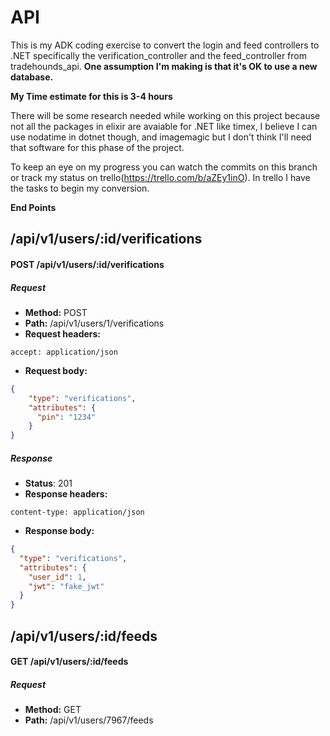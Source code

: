# API
This is my ADK coding exercise to convert the login and feed controllers to .NET specifically the verification_controller and the feed_controller from tradehounds_api. **One assumption I'm making is that it's OK to use a new database.**


**My Time estimate for this is 3-4 hours** 


There will be some research needed while working on this project because not all the packages in elixir are avaiable for .NET 
 like timex, I believe I can use nodatime in dotnet though, and imagemagic but I don't think I'll need that software for this phase of the project.
 
 
To keep an eye on my progress you can watch the commits on this branch or track my status on trello(https://trello.com/b/aZEy1inO). In trello I have the tasks to begin my conversion.

**End Points**
## /api/v1/users/:id/verifications
#### POST /api/v1/users/:id/verifications
##### Request
* __Method:__ POST
* __Path:__ /api/v1/users/1/verifications
* __Request headers:__
```
accept: application/json
```
* __Request body:__
```json
{
    "type": "verifications",
    "attributes": {
      "pin": "1234"
    }
}
```

##### Response
* __Status__: 201
* __Response headers:__
```
content-type: application/json
```
* __Response body:__
```json
{
  "type": "verifications",
  "attributes": {
    "user_id": 1,
    "jwt": "fake_jwt"
  }
}
```
## /api/v1/users/:id/feeds
#### GET /api/v1/users/:id/feeds
##### Request
* __Method:__ GET
* __Path:__ /api/v1/users/7967/feeds


